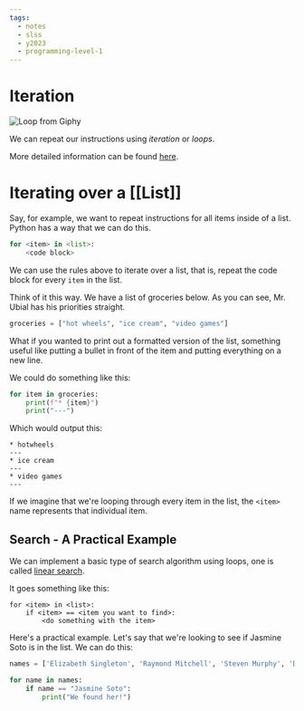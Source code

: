 ```yaml
---
tags:
  - notes
  - slss
  - y2023
  - programming-level-1
---
```

# Iteration

![Loop from Giphy](https://media1.giphy.com/media/6HsjDOBPwY1eIS6kE0/giphy.gif?cid=ecf05e47u4wu0hvl9m1juhmryx7t9tw7httc7qnwe9k8shyg&ep=v1_gifs_search&rid=giphy.gif&ct=g)

We can repeat our instructions using *iteration* or *loops*.

More detailed information can be found [here](https://runestone.academy/ns/books/published/thinkcspy/Strings/TraversalandtheforLoopByItem.html). 

# Iterating over a [[List]]

Say, for example, we want to repeat instructions for all items inside of a list. Python has a way that we can do this.

```python
for <item> in <list>:
	<code block>
```

We can use the rules above to iterate over a list, that is, repeat the code block for every `item` in the list.

Think of it this way. We have a list of groceries below. As you can see, Mr. Ubial has his priorities straight.

```python
groceries = ["hot wheels", "ice cream", "video games"]
```

What if you wanted to print out a formatted version of the list, something useful like putting a bullet in front of the item and putting everything on a new line.

We could do something like this:

```python
for item in groceries:
	print(f"* {item}")
	print("---")
```

Which would output this:

```console
* hotwheels
---
* ice cream
---
* video games
---
```

If we imagine that we're looping through every item in the list, the `<item>` name represents that individual item.
## Search - A Practical Example

We can implement a basic type of search algorithm using loops, one is called [linear search](https://en.wikipedia.org/wiki/Linear_search).

It goes something like this:

```pseudocodeish
for <item> in <list>:
	if <item> == <item you want to find>:
		<do something with the item>
```

Here's a practical example. Let's say that we're looking to see if Jasmine Soto is in the list. We can do this:

```python
names = ['Elizabeth Singleton', 'Raymond Mitchell', 'Steven Murphy', 'Daniel Terry', 'Glenn Fisher', 'Jasmine Soto', 'Deborah Hicks', 'Beverly Ryan', 'Jason Smith', 'Jason Washington']

for name in names:
	if name == "Jasmine Soto":
		print("We found her!")
```
